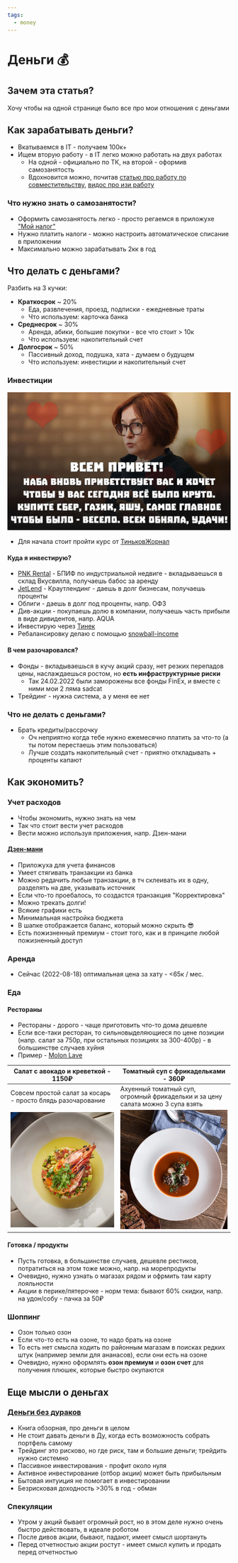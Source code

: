 ```yaml
---
tags:
  - money
---
```


# Деньги 💰

## Зачем эта статья?

Хочу чтобы на одной странице было все про мои отношения с деньгами

## Как зарабатывать деньги?

- Вкатываемся в IT - получаем 100к+
- Ищем вторую работу - в IT легко можно работать на двух работах
    - На одной - официально по ТК, на второй - оформив самозанятость
    - Вдохновится можно,
      почитав [статью про работу по совместительству](https://medium.com/@M0rtyMerr/two-jobs-4ad4fb0e64d9), [видос про изи работу](https://www.youtube.com/watch?v=z4dAvln9TiY)

### Что нужно знать о самозанятости?

- Оформить самозанятость легко - просто регаемся в приложухе ["Мой налог"](https://npd.nalog.ru/app/)
- Нужно платить налоги - можно настроить автоматическое списание в приложении
- Максимально можно зарабатывать 2кк в год

## Что делать с деньгами?

Разбить на 3 кучки:

- **Краткосрок** ~ 20%
    - Еда, развлечения, проезд, подписки - ежедневные траты
    - Что используем: карточка банка
- **Среднесрок** ~ 30%
    - Аренда, абики, большие покупки - все что стоит > 10к
    - Что используем: накопительный счет
- **Долгосрок** ~ 50%
    - Пассивный доход, подушка, хата - думаем о будущем
    - Что используем: инвестиции и накопительный счет

### Инвестиции

![](naba.jpg)

- Для начала стоит пройти курс от [ТиньковЖорнал](https://journal.tinkoff.ru/pro/invest/)

#### Куда я инвестирую?

- [PNK Rental](https://pnkrental.ru/) - БПИФ по индустриальной недвиге - вкладываешься в склад Вкусвилла, получаешь
  бабос за аренду
- [JetLend](https://jetlend.ru/investor/?utm_source=site&utm_medium=referral&utm_content=I1023626) - Краутлендинг -
  даешь в долг бизнесам, получаешь проценты
- Облиги - даешь в долг под проценты, напр. ОФЗ
- Див-акции - покупаешь долю в компании, получаешь часть прибыли в виде дивидентов, напр. AQUA
- Инвестирую через [Тинек](http://tinkoff.ru/sl/AEXrz7mAnQb)
- Ребалансировку делаю с помощью [snowball-income](https://snowball-income.com/register/myavfysrpaeh)

#### В чем разочаровался?

- Фонды - вкладываешься в кучу акций сразу, нет резких перепадов цены, наслаждаешься ростом, но **есть инфраструктурные
  риски**
    - Так 24.02.2022 были заморожены все фонды FinEx, и вместе с ними мои 2 ляма sadcat
- Трейдинг - нужна система, а у меня ее нет

### Что не делать с деньгами?

- Брать кредиты/рассрочку
    - Оч неприятно когда тебе нужно ежемесячно платить за что-то (а ты потом перестаешь этим пользоваться)
    - Лучше создать накопительный счет - приятно откладывать + проценты капают

## Как экономить?

### Учет расходов

- Чтобы экономить, нужно знать на чем
- Так что стоит вести учет расходов
- Вести можно используя приложения, напр. Дзен-мани

#### [Дзен-мани](https://zenmoney.ru/)

- Приложуха для учета финансов
- Умеет стягивать транзакции из банка
- Можно редачить любые транзакции, в тч склеивать их в одну, разделять на две, указывать источник
- Если что-то проебалось, то создастся транзакция "Корректировка"
- Можно трекать долги!
- Всякие графики есть
- Минимальная настройка бюджета
- В шапке отображается баланс, который можно скрыть 😎
- Есть пожизненный премиум - стоит того, как и в принципе любой пожизненный доступ

### Аренда

- Сейчас (2022-08-18) оптимальная цена за хату - <65к / мес.

### Еда

#### Рестораны

- Рестораны - дорого - чаще приготовить что-то дома дешевле
- Если все-таки ресторан, то сильновыделяющиеся по цене позиции (напр. салат за 750р, при остальных позициях за
  300-400р) - в большинстве случаев хуйня
- Пример - [Molon Lave](https://molonlave.ru/)

| Салат с авокадо и креветкой - 1150₽                         | Томатный суп с фрикадельками - 360₽                                             |
|-------------------------------------------------------------|---------------------------------------------------------------------------------|
| Совсем простой салат за косарь - просто блядь разочарование | Ахуенный томатный суп, огромный фрикадельки и за цену салата можно 3 супа взять | 
| ![img.png](salat.png)                                       | ![img.png](soup.png)                                                            |

#### Готовка / продукты

- Пусть готовка, в большинстве случаев, дешевле рестиков, потратиться на этом тоже можно, напр. на морепродукты
- Очевидно, нужно узнать о магазах рядом и офрмить там карту лояльности
- Акции в перике/пятерочке - норм тема: бывают 60% скидки, напр. на удон/собу - пачка за 50₽

### Шоппинг

- Озон только озон
- Если что-то есть на озоне, то надо брать на озоне
- То есть нет смысла ходить по районным магазам в поисках редких штук (например земли для ананасов), если они есть на
  озоне
- Очевидно, нужно оформлять **озон премиум** и **озон счет** для получения плюшек, которые быстро окупаются

## Еще мысли о деньгах

### [Деньги без дураков](https://www.litres.ru/aleksandr-silaev/dengi-bez-durakov/chitat-onlayn/)

- Книга обзорная, про деньги в целом
- Не стоит давать деньги в Ду, когда есть возможность собрать портфель самому
- Трейдинг это рисково, но где риск, там и большие деньги; трейдить нужно системно
- Пассивное инвестирования - профит около нуля
- Активное инвестирование (отбор акции) может быть прибыльным
- Бытовая интуиция не помогает в инвестировании
- Безрисковая доходность >30% в год - обман

### Спекуляции

- Утром у акций бывает огромный рост, но в этом деле нужно очень быстро действовать, в идеале роботом
- После дивов акции, бывают, падают, имеет смысл шортануть
- Перед отчетностью акции ростут - имеет смысл купить и продать перед отчетностью